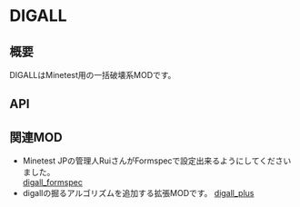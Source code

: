 # DIGALL

## 概要

DIGALLはMinetest用の一括破壊系MODです。

## API



## 関連MOD

- Minetest JPの管理人RuiさんがFormspecで設定出来るようにしてくださいました。  
[digall_formspec](https://github.com/Rui914/digall_formspec)
- digallの掘るアルゴリズムを追加する拡張MODです。
[digall_plus](https://github.com/Yakisoba-PanTARO/digall_plus)  